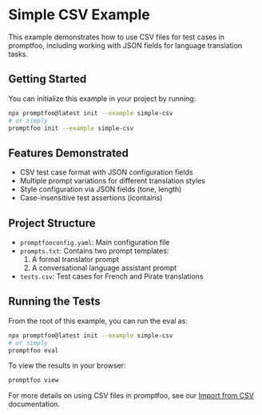 # Simple CSV Example

This example demonstrates how to use CSV files for test cases in promptfoo, including working with JSON fields for language translation tasks.

## Getting Started

You can initialize this example in your project by running:

```bash
npx promptfoo@latest init --example simple-csv
# or simply
promptfoo init --example simple-csv
```

## Features Demonstrated

- CSV test case format with JSON configuration fields
- Multiple prompt variations for different translation styles
- Style configuration via JSON fields (tone, length)
- Case-insensitive test assertions (icontains)

## Project Structure

- `promptfooconfig.yaml`: Main configuration file
- `prompts.txt`: Contains two prompt templates:
  1. A formal translator prompt
  2. A conversational language assistant prompt
- `tests.csv`: Test cases for French and Pirate translations

## Running the Tests

From the root of this example, you can run the eval as:

```bash
npx promptfoo@latest init --example simple-csv
# or simply
promptfoo eval
```

To view the results in your browser:

```bash
promptfoo view
```

For more details on using CSV files in promptfoo, see our [Import from CSV](https://www.promptfoo.dev/docs/configuration/parameters/#import-from-csv) documentation.
